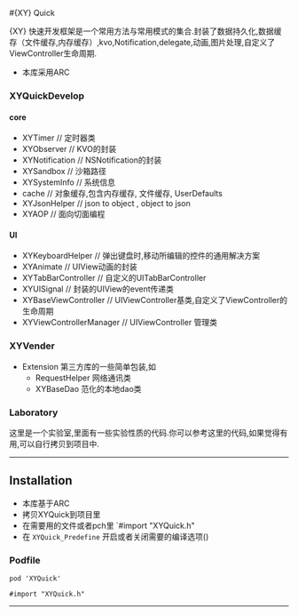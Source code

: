 #{XY} Quick

{XY} 快速开发框架是一个常用方法与常用模式的集合.封装了数据持久化,数据缓存（文件缓存,内存缓存）,kvo,Notification,delegate,动画,图片处理,自定义了ViewController生命周期.

* 本库采用ARC

### XYQuickDevelop
#### core
* XYTimer 		// 定时器类
* XYObserver 	// KVO的封装
* XYNotification 	// NSNotification的封装
* XYSandbox 	// 沙箱路径
* XYSystemInfo //	系统信息
* cache         // 对象缓存,包含内存缓存, 文件缓存, UserDefaults
* XYJsonHelper 	// json to object , object to json
* XYAOP // 面向切面编程

#### UI
* XYKeyboardHelper		// 弹出键盘时,移动所编辑的控件的通用解决方案
* XYAnimate 	// UIView动画的封装
* XYTabBarController		// 自定义的UITabBarController
* XYUISignal		// 封装的UIView的event传递类
* XYBaseViewController		// UIViewController基类,自定义了ViewController的生命周期
* XYViewControllerManager		// UIViewController 管理类

### XYVender
* Extension 第三方库的一些简单包装,如
    * RequestHelper 网络通讯类
    * XYBaseDao 范化的本地dao类

### Laboratory
这里是一个实验室,里面有一些实验性质的代码.你可以参考这里的代码,如果觉得有用,可以自行拷贝到项目中.

---
## Installation
* 本库基于ARC
* 拷贝XYQuick到项目里
* 在需要用的文件或者pch里 `#import "XYQuick.h"
* 在 `XYQuick_Predefine` 开启或者关闭需要的编译选项()

### Podfile

```
pod 'XYQuick'

#import "XYQuick.h"
```

---